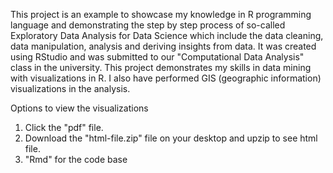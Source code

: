 This project is an example to showcase my knowledge in R programming language and demonstrating the step by step process of so-called Exploratory Data Analysis for Data Science which include the data cleaning, data manipulation, analysis and deriving insights from data. It was created using RStudio and was submitted to our "Computational Data Analysis" class in the university. This project demonstrates my skills in data mining with visualizations in R. I also have performed GIS (geographic information) visualizations in the analysis. 

Options to view the visualizations
1. Click the "pdf" file.
2. Download the "html-file.zip" file on your desktop and upzip to see html file.
3. "Rmd" for the code base
